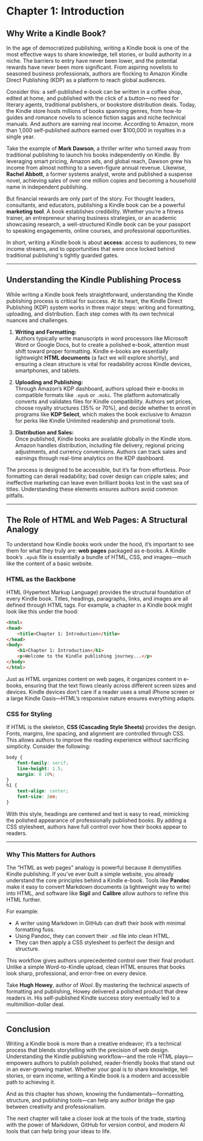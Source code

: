 # **Chapter 1: Introduction**

## **Why Write a Kindle Book?**  

In the age of democratized publishing, writing a Kindle book is one of the most effective ways to share knowledge, tell stories, or build authority in a niche. The barriers to entry have never been lower, and the potential rewards have never been more significant. From aspiring novelists to seasoned business professionals, authors are flocking to Amazon Kindle Direct Publishing (KDP) as a platform to reach global audiences.

Consider this: a self-published e-book can be written in a coffee shop, edited at home, and published with the click of a button—no need for literary agents, traditional publishers, or bookstore distribution deals. Today, the Kindle store hosts millions of books spanning genres, from how-to guides and romance novels to science fiction sagas and niche technical manuals. And authors are earning real income. According to Amazon, more than 1,000 self-published authors earned over $100,000 in royalties in a single year.  

Take the example of **Mark Dawson**, a thriller writer who turned away from traditional publishing to launch his books independently on Kindle. By leveraging smart pricing, Amazon ads, and global reach, Dawson grew his income from almost nothing to a seven-figure annual revenue. Likewise, **Rachel Abbott**, a former systems analyst, wrote and published a suspense novel, achieving sales of over one million copies and becoming a household name in independent publishing.

But financial rewards are only part of the story. For thought leaders, consultants, and educators, publishing a Kindle book can be a powerful **marketing tool**. A book establishes credibility. Whether you’re a fitness trainer, an entrepreneur sharing business strategies, or an academic showcasing research, a well-structured Kindle book can be your passport to speaking engagements, online courses, and professional opportunities.

In short, writing a Kindle book is about **access**: access to audiences, to new income streams, and to opportunities that were once locked behind traditional publishing's tightly guarded gates.

---

## **Understanding the Kindle Publishing Process**  

While writing a Kindle book feels straightforward, understanding the Kindle publishing process is critical for success. At its heart, the Kindle Direct Publishing (KDP) system works in three major steps: writing and formatting, uploading, and distribution. Each step comes with its own technical nuances and challenges.

1. **Writing and Formatting:**  
   Authors typically write manuscripts in word processors like Microsoft Word or Google Docs, but to create a polished e-book, attention must shift toward proper formatting. Kindle e-books are essentially lightweight **HTML documents** (a fact we will explore shortly), and ensuring a clean structure is vital for readability across Kindle devices, smartphones, and tablets.  

2. **Uploading and Publishing:**  
   Through Amazon’s KDP dashboard, authors upload their e-books in compatible formats like `.epub` or `.mobi`. The platform automatically converts and validates files for Kindle compatibility. Authors set prices, choose royalty structures (35% or 70%), and decide whether to enroll in programs like **KDP Select**, which makes the book exclusive to Amazon for perks like Kindle Unlimited readership and promotional tools.

3. **Distribution and Sales:**  
   Once published, Kindle books are available globally in the Kindle store. Amazon handles distribution, including file delivery, regional pricing adjustments, and currency conversions. Authors can track sales and earnings through real-time analytics on the KDP dashboard.

The process is designed to be accessible, but it’s far from effortless. Poor formatting can derail readability; bad cover design can cripple sales; and ineffective marketing can leave even brilliant books lost in the vast sea of titles. Understanding these elements ensures authors avoid common pitfalls.

---

## **The Role of HTML and Web Pages: A Structural Analogy**

To understand how Kindle books work under the hood, it’s important to see them for what they truly are: **web pages** packaged as e-books. A Kindle book’s `.epub` file is essentially a bundle of HTML, CSS, and images—much like the content of a basic website.

### **HTML as the Backbone**  
HTML (Hypertext Markup Language) provides the structural foundation of every Kindle book. Titles, headings, paragraphs, links, and images are all defined through HTML tags. For example, a chapter in a Kindle book might look like this under the hood:

```html
<html>
<head>
    <title>Chapter 1: Introduction</title>
</head>
<body>
    <h1>Chapter 1: Introduction</h1>
    <p>Welcome to the Kindle publishing journey...</p>
</body>
</html>
```

Just as HTML organizes content on web pages, it organizes content in e-books, ensuring that the text flows cleanly across different screen sizes and devices. Kindle devices don’t care if a reader uses a small iPhone screen or a large Kindle Oasis—HTML’s responsive nature ensures everything adapts.

### **CSS for Styling**  
If HTML is the skeleton, **CSS (Cascading Style Sheets)** provides the design. Fonts, margins, line spacing, and alignment are controlled through CSS. This allows authors to improve the reading experience without sacrificing simplicity. Consider the following:

```css
body {
    font-family: serif;
    line-height: 1.5;
    margin: 0 10%;
}
h1 {
    text-align: center;
    font-size: 2em;
}
```

With this style, headings are centered and text is easy to read, mimicking the polished appearance of professionally published books. By adding a CSS stylesheet, authors have full control over how their books appear to readers.

---

### **Why This Matters for Authors**  

The “HTML as web pages” analogy is powerful because it demystifies Kindle publishing. If you’ve ever built a simple website, you already understand the core principles behind a Kindle e-book. Tools like **Pandoc** make it easy to convert Markdown documents (a lightweight way to write) into HTML, and software like **Sigil** and **Calibre** allow authors to refine this HTML further.  

For example:  
- A writer using Markdown in GitHub can draft their book with minimal formatting fuss.  
- Using Pandoc, they can convert their `.md` file into clean HTML.  
- They can then apply a CSS stylesheet to perfect the design and structure.  

This workflow gives authors unprecedented control over their final product. Unlike a simple Word-to-Kindle upload, clean HTML ensures that books look sharp, professional, and error-free on every device.

Take **Hugh Howey**, author of *Wool*. By mastering the technical aspects of formatting and publishing, Howey delivered a polished product that drew readers in. His self-published Kindle success story eventually led to a multimillion-dollar deal.

---

## **Conclusion**  

Writing a Kindle book is more than a creative endeavor; it’s a technical process that blends storytelling with the precision of web design. Understanding the Kindle publishing workflow—and the role HTML plays—empowers authors to publish polished, reader-friendly books that stand out in an ever-growing market. Whether your goal is to share knowledge, tell stories, or earn income, writing a Kindle book is a modern and accessible path to achieving it.  

And as this chapter has shown, knowing the fundamentals—formatting, structure, and publishing tools—can help any author bridge the gap between creativity and professionalism.  

The next chapter will take a closer look at the tools of the trade, starting with the power of Markdown, GitHub for version control, and modern AI tools that can help bring your ideas to life.



